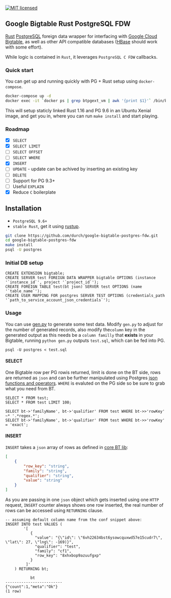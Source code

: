 [![MIT licensed](https://img.shields.io/badge/license-MIT-blue.svg)](https://github.com/durch/rpg_base36/blob/master/LICENSE.md)

## Google Bigtable Rust PostgreSQL FDW

[Rust](https://www.rust-lang.org/en-US/) [PostgreSQL](https://www.postgresql.org/) foreign data wrapper for interfacing with [Google Cloud Bigtable](https://cloud.google.com/bigtable/), as well as other API compatible databases ([HBase](https://hbase.apache.org/) should work with some effort).

While logic is contained in `Rust`, it leverages `PostgreSQL C FDW` callbacks.

### Quick start

You can get up and running quickly with PG + Rust setup using `docker-compose`.

```bash
docker-compose up -d
docker exec -it `docker ps | grep btpgext_vm | awk '{print $1}'` /bin/bash
```

This will setup staticly linked Rust 1.16 and PG 9.6 in an Ubuntu Xenial image, and get you in, where you can run `make install` and start playing.

### Roadmap

- [x] `SELECT`
- [x] `SELECT LIMIT`
- [ ] `SELECT OFFSET`
- [ ] `SELECT WHERE`
- [x] `INSERT`
- [ ] `UPDATE` - update can be achived by inserting an existing key
- [ ] `DELETE`
- [ ] Support for PG 9.3+
- [ ] Useful `EXPLAIN`
- [x] Reduce `C` boilerplate

## Installation

+ `PostgreSQL 9.6+`
+ `stable Rust`, get it using [rustup](https://www.rustup.rs/).

```bash
git clone https://github.com/durch/google-bigtable-postgres-fdw.git
cd google-bigtable-postgres-fdw
make install
psql -U postgres
```

### Initial DB setup

```PLpgSQL
CREATE EXTENSION bigtable;
CREATE SERVER test FOREIGN DATA WRAPPER bigtable OPTIONS (instance '`instance_id`', project '`project_id`');
CREATE FOREIGN TABLE test(bt json) SERVER test OPTIONS (name '`table_name`');
CREATE USER MAPPING FOR postgres SERVER TEST OPTIONS (credentials_path '`path_to_service_account_json_credentials`');
```

### Usage

You can use [gen.py]( google-bigtable-postgres-fdw/gen.py ) to generate some test data. Modify `gen.py` to adjust for the number of generated records, also modify the`column` key in the generated output as this needs be a `column familly` that **exists** in your Bigtable, running `python gen.py` outputs `test.sql`, which can be fed into PG.

```
psql -U postgres < test.sql
```

#### SELECT

One Bigtable row per PG rowis returned, limit is done on the BT side, rows are returned as `json` and can be further manipulated using Postgres [json functions and operators](`https://www.postgresql.org/docs/9.6/static/functions-json.html`). `WHERE` is evaluted on the PG side so be sure to grab what you need from BT.

```PLpgSQL
SELECT * FROM test;
SELECT * FROM test LIMIT 100;

SELECT bt->'familyName', bt->'qualifier' FROM test WHERE bt->>'rowKey' ~* '.*regex.*';
SELECT bt->'familyName', bt->'qualifier' FROM test WHERE bt->>'rowKey' = 'exact';
```

#### INSERT

`INSERT` takes a `json` array of rows as defined in [core BT lib]("https://github.com/durch/rust-bigtable/blob/master/src/wraps.rs#L21"):

```json
[
    {
        "row_key": "string",
        "family": "string",
        "qualifier": "string",
        "value": "string"
    }
]
```

As you are passing in one `json` object which gets inserted using one `HTTP` request, `INSERT` counter always shows one row inserted, the real number of rows can be accessed using `RETURNING` clause.

```PLpgSQL
-- assuming default column name from the conf snippet above:
INSERT INTO test VALUES (
        '[
           {
             "value": "{\"id\": \"6vh22634bst6ysowcquxwd57e15cudr7\", \"lat\": 27, \"lng\": -169)}",
             "qualifier": "test",
             "family": "cf1",
             "row_key": "8xhxbop9azuufgxp"
           }
         ]'
    ) RETURNING bt;

           bt
-------------------------
{"count":1,"meta":"Ok"}
(1 row)
```